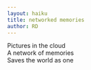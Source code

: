 ```yaml
---
layout: haiku
title: networked memories
author: RD
---
```


Pictures in the cloud<br>
A network of memories<br>
Saves the world as one<br>
